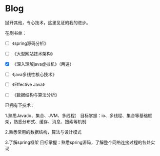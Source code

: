 # Blog
抛开其他，专心技术，这里见证的我的进步。

在刷书单：




- [ ] 《spring源码分析》

- [ ] 《大型网站技术架构》

- [x] 《深入理解java虚拟机》（两遍）

- [ ] 《java多线性核心技术》

- [ ] 《Effective Java》

- [ ] 《数据结构与算法分析》

已拥有下技术：

1.熟悉Java(io、集合、JVM、多线程）
目标掌握：io、多线程、集合等基础框架，熟悉分布式、缓存、消息、搜索等机制

2.熟悉常用的数据结构，算法与设计模式

3.了解spring框架
目标掌握：熟悉spring源码，了解整个网络连接过程的各处实现
